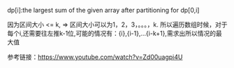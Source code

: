 
dp[i]:the largest sum of the given array after partitioning for dp[0,i]

因为区间大小 <= k, => 区间大小可以为1，2，3，。。。，k. 所以遍历数组时候，对于每个i,还需要往左推k-1位,可能的情况有：{i},{i-1},...{i-k+1},需求出所以情况的最大值


参考链接：https://www.youtube.com/watch?v=Zd00uagpi4U
